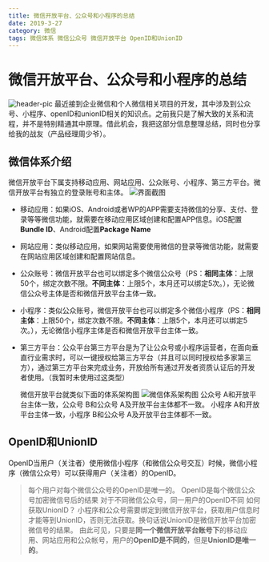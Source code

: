 ```yaml
---
title: 微信开放平台、公众号和小程序的总结
date: 2019-3-27
category: 微信
tags: 微信体系 微信公众号 微信开放平台 OpenID和UnionID
---
```


# 微信开放平台、公众号和小程序的总结

![header-pic](header-pic.jpg)
最近接到企业微信和个人微信相关项目的开发，其中涉及到公众号、小程序、openID和unionID相关的知识点。之前我只是了解大致的关系和流程，并不是特别精通其中原理。借此机会，我把这部分信息整理总结，同时也分享给我的战友（产品经理周少爷）。

## 微信体系介绍
微信开放平台下属支持移动应用、网站应用、公众账号、小程序、第三方平台。微信开放平台有独立的登录账号和主体。
![界面截图](界面截图.png)

* 移动应用：如果iOS、Android或者WP的APP需要支持微信的分享、支付、登录等等微信功能，就需要在移动应用区域创建和配置APP信息。iOS配置**Bundle ID**、Android配置**Package Name**

* 网站应用：类似移动应用，如果网站需要使用微信的登录等微信功能，就需要在网站应用区域创建和配置网站信息。

* 公众账号：微信开放平台也可以绑定多个微信公众号（PS：**相同主体**：上限50个，绑定次数不限。**不同主体**：上限5个，本月还可以绑定5次。），无论微信公众号主体是否和微信开放平台主体一致。

* 小程序：类似公众账号，微信开放平台也可以绑定多个微信小程序（PS：**相同主体**：上限50个，绑定次数不限。**不同主体**：上限5个，本月还可以绑定5次。），无论微信小程序主体是否和微信开放平台主体一致。

* 第三方平台：公众平台第三方平台是为了让公众号或小程序运营者，在面向垂直行业需求时，可以一键授权给第三方平台（并且可以同时授权给多家第三方），通过第三方平台来完成业务，开放给所有通过开发者资质认证后的开发者使用。（我暂时未使用过这类型）

  

  微信开放平台就类似下面的体系架构图
  ![微信体系架构图](微信体系架构图.png)
  公众号 A和开放平台主体一致，公众号 B和公众号 A及开放平台主体都不一致。
  小程序 A和开放平台主体一致，小程序 B和公众号 A及开放平台主体都不一致。
## OpenID和UnionID
OpenID当用户（关注者）使用微信小程序（和微信公众号交互）时候，微信小程序（微信公众号）可以获得用户（关注者）的OpenID。
> 每个用户对每个微信公众号的OpenID是唯一的。
> OpenID是每个微信公众号加密微信号后的结果
> 对于不同微信公众号，同一用户的OpenID不同
如何获取UnionID？
小程序和公众号需要绑定到微信开放平台，获取用户信息时才能等到UnionID，否则无法获取。换句话说UnionID是微信开放平台加密微信号的结果。
由此可见，只要是**同一个微信开放平台账号下**的移动应用、网站应用和公众帐号，用户的**OpenID是不同的**，但是**UnionID是唯一的**。